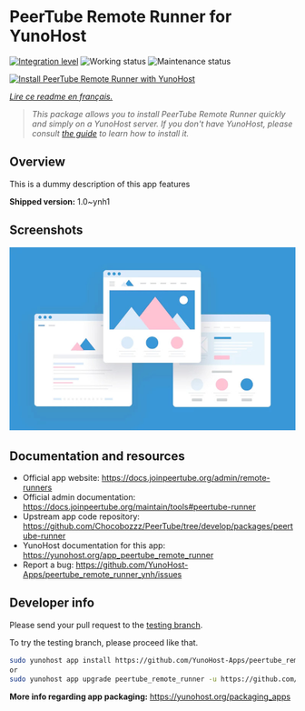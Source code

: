 <!--
N.B.: This README was automatically generated by https://github.com/YunoHost/apps/tree/master/tools/README-generator
It shall NOT be edited by hand.
-->

# PeerTube Remote Runner for YunoHost

[![Integration level](https://dash.yunohost.org/integration/peertube_remote_runner.svg)](https://dash.yunohost.org/appci/app/peertube_remote_runner) ![Working status](https://ci-apps.yunohost.org/ci/badges/peertube_remote_runner.status.svg) ![Maintenance status](https://ci-apps.yunohost.org/ci/badges/peertube_remote_runner.maintain.svg)

[![Install PeerTube Remote Runner with YunoHost](https://install-app.yunohost.org/install-with-yunohost.svg)](https://install-app.yunohost.org/?app=peertube_remote_runner)

*[Lire ce readme en français.](./README_fr.md)*

> *This package allows you to install PeerTube Remote Runner quickly and simply on a YunoHost server.
If you don't have YunoHost, please consult [the guide](https://yunohost.org/#/install) to learn how to install it.*

## Overview

This is a dummy description of this app features


**Shipped version:** 1.0~ynh1

## Screenshots

![Screenshot of PeerTube Remote Runner](./doc/screenshots/example.jpg)

## Documentation and resources

* Official app website: <https://docs.joinpeertube.org/admin/remote-runners>
* Official admin documentation: <https://docs.joinpeertube.org/maintain/tools#peertube-runner>
* Upstream app code repository: <https://github.com/Chocobozzz/PeerTube/tree/develop/packages/peertube-runner>
* YunoHost documentation for this app: <https://yunohost.org/app_peertube_remote_runner>
* Report a bug: <https://github.com/YunoHost-Apps/peertube_remote_runner_ynh/issues>

## Developer info

Please send your pull request to the [testing branch](https://github.com/YunoHost-Apps/peertube_remote_runner_ynh/tree/testing).

To try the testing branch, please proceed like that.

``` bash
sudo yunohost app install https://github.com/YunoHost-Apps/peertube_remote_runner_ynh/tree/testing --debug
or
sudo yunohost app upgrade peertube_remote_runner -u https://github.com/YunoHost-Apps/peertube_remote_runner_ynh/tree/testing --debug
```

**More info regarding app packaging:** <https://yunohost.org/packaging_apps>
